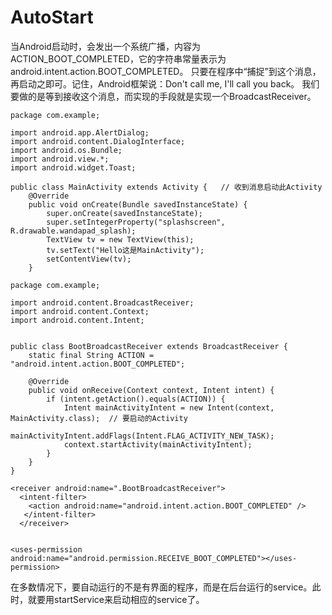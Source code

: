 # AutoStart

当Android启动时，会发出一个系统广播，内容为ACTION_BOOT_COMPLETED，它的字符串常量表示为android.intent.action.BOOT_COMPLETED。
只要在程序中“捕捉”到这个消息，再启动之即可。记住，Android框架说：Don't call me, I'll call you back。
我们要做的是等到接收这个消息，而实现的手段就是实现一个BroadcastReceiver。

```
package com.example;
 
import android.app.AlertDialog;
import android.content.DialogInterface;
import android.os.Bundle;
import android.view.*;
import android.widget.Toast;
 
public class MainActivity extends Activity {   // 收到消息启动此Activity
    @Override
    public void onCreate(Bundle savedInstanceState) {
        super.onCreate(savedInstanceState);
        super.setIntegerProperty("splashscreen", R.drawable.wandapad_splash);
        TextView tv = new TextView(this);
        tv.setText("Hello这是MainActivity");
        setContentView(tv);
    }

```

```
package com.example;
 
import android.content.BroadcastReceiver;
import android.content.Context;
import android.content.Intent;
 

public class BootBroadcastReceiver extends BroadcastReceiver {
    static final String ACTION = "android.intent.action.BOOT_COMPLETED";
 
    @Override
    public void onReceive(Context context, Intent intent) {
        if (intent.getAction().equals(ACTION)) {
            Intent mainActivityIntent = new Intent(context, MainActivity.class);  // 要启动的Activity
            mainActivityIntent.addFlags(Intent.FLAG_ACTIVITY_NEW_TASK);
            context.startActivity(mainActivityIntent);
        }
    }
}

```

```
<receiver android:name=".BootBroadcastReceiver">
  <intent-filter>
    <action android:name="android.intent.action.BOOT_COMPLETED" />
   </intent-filter>
  </receiver>
  

```

```
<uses-permission android:name="android.permission.RECEIVE_BOOT_COMPLETED"></uses-permission>

```

在多数情况下，要自动运行的不是有界面的程序，而是在后台运行的service。此时，就要用startService来启动相应的service了。
